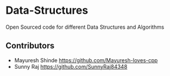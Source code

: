 # Data-Structures
Open Sourced code for different Data Structures and Algorithms

## Contributors
- Mayuresh Shinde <https://github.com/Mayuresh-loves-cpp>
- Sunny Raj <https://github.com/SunnyRaj84348>
